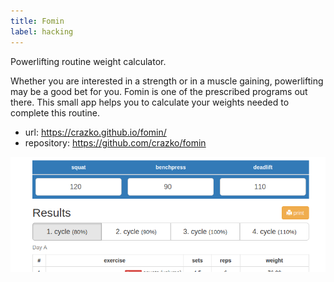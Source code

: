 ```yaml
---
title: Fomin
label: hacking
---
```


Powerlifting routine weight calculator.

Whether you are interested in a strength or in a muscle gaining, powerlifting may be a good bet for you. Fomin is one of the prescribed programs out there. This small app helps you to calculate your weights needed to complete this routine.

- url: https://crazko.github.io/fomin/
- repository: https://github.com/crazko/fomin

![](../../../images/fomin.png)
